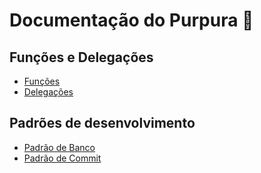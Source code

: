 # Documentação do Purpura 💜

## Funções e Delegações
- [Funções](./funcoes/funcoes.md)
- [Delegações](./delegacoes/delegacoes.md)

## Padrões de desenvolvimento
- [Padrão de Banco](./padroes/padrao_banco.md)
- [Padrão de Commit](./padroes/padrao_commit.md)
